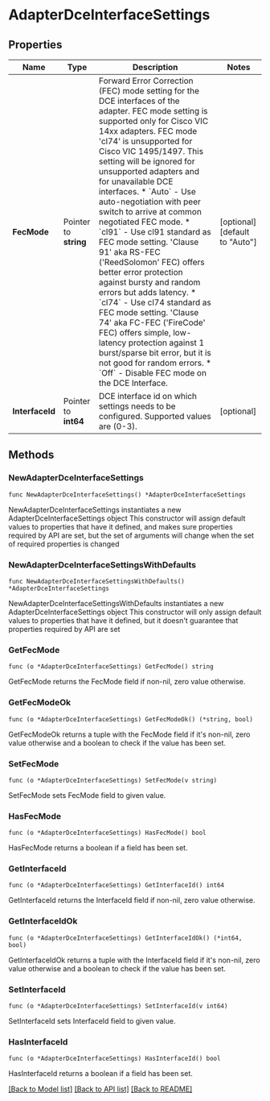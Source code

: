 # AdapterDceInterfaceSettings

## Properties

Name | Type | Description | Notes
------------ | ------------- | ------------- | -------------
**FecMode** | Pointer to **string** | Forward Error Correction (FEC) mode setting for the DCE interfaces of the adapter. FEC mode setting is supported only for Cisco VIC 14xx adapters. FEC mode &#39;cl74&#39; is unsupported for Cisco VIC 1495/1497. This setting will be ignored for unsupported adapters and for unavailable DCE interfaces. * &#x60;Auto&#x60; - Use auto-negotiation with peer switch to arrive at common negotiated FEC mode. * &#x60;cl91&#x60; - Use cl91 standard as FEC mode setting. &#39;Clause 91&#39; aka RS-FEC (&#39;ReedSolomon&#39; FEC) offers better error protection against bursty and random errors but adds latency. * &#x60;cl74&#x60; - Use cl74 standard as FEC mode setting. &#39;Clause 74&#39; aka FC-FEC (&#39;FireCode&#39; FEC) offers simple, low-latency protection against 1 burst/sparse bit error, but it is not good for random errors. * &#x60;Off&#x60; - Disable FEC mode on the DCE Interface. | [optional] [default to "Auto"]
**InterfaceId** | Pointer to **int64** | DCE interface id on which settings needs to be configured. Supported values are (0-3). | [optional] 

## Methods

### NewAdapterDceInterfaceSettings

`func NewAdapterDceInterfaceSettings() *AdapterDceInterfaceSettings`

NewAdapterDceInterfaceSettings instantiates a new AdapterDceInterfaceSettings object
This constructor will assign default values to properties that have it defined,
and makes sure properties required by API are set, but the set of arguments
will change when the set of required properties is changed

### NewAdapterDceInterfaceSettingsWithDefaults

`func NewAdapterDceInterfaceSettingsWithDefaults() *AdapterDceInterfaceSettings`

NewAdapterDceInterfaceSettingsWithDefaults instantiates a new AdapterDceInterfaceSettings object
This constructor will only assign default values to properties that have it defined,
but it doesn't guarantee that properties required by API are set

### GetFecMode

`func (o *AdapterDceInterfaceSettings) GetFecMode() string`

GetFecMode returns the FecMode field if non-nil, zero value otherwise.

### GetFecModeOk

`func (o *AdapterDceInterfaceSettings) GetFecModeOk() (*string, bool)`

GetFecModeOk returns a tuple with the FecMode field if it's non-nil, zero value otherwise
and a boolean to check if the value has been set.

### SetFecMode

`func (o *AdapterDceInterfaceSettings) SetFecMode(v string)`

SetFecMode sets FecMode field to given value.

### HasFecMode

`func (o *AdapterDceInterfaceSettings) HasFecMode() bool`

HasFecMode returns a boolean if a field has been set.

### GetInterfaceId

`func (o *AdapterDceInterfaceSettings) GetInterfaceId() int64`

GetInterfaceId returns the InterfaceId field if non-nil, zero value otherwise.

### GetInterfaceIdOk

`func (o *AdapterDceInterfaceSettings) GetInterfaceIdOk() (*int64, bool)`

GetInterfaceIdOk returns a tuple with the InterfaceId field if it's non-nil, zero value otherwise
and a boolean to check if the value has been set.

### SetInterfaceId

`func (o *AdapterDceInterfaceSettings) SetInterfaceId(v int64)`

SetInterfaceId sets InterfaceId field to given value.

### HasInterfaceId

`func (o *AdapterDceInterfaceSettings) HasInterfaceId() bool`

HasInterfaceId returns a boolean if a field has been set.


[[Back to Model list]](../README.md#documentation-for-models) [[Back to API list]](../README.md#documentation-for-api-endpoints) [[Back to README]](../README.md)


